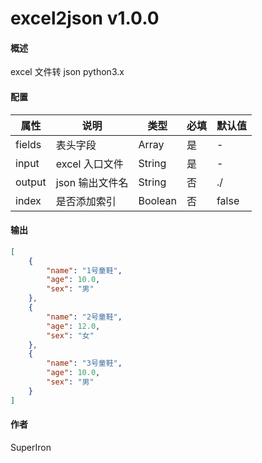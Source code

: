 # excel2json v1.0.0

#### 概述

excel 文件转 json python3.x

#### 配置

| 属性   | 说明            | 类型    | 必填 | 默认值 |
| ------ | --------------- | ------- | ---- | ------ |
| fields | 表头字段        | Array   | 是   | -      |
| input  | excel 入口文件  | String  | 是   | -      |
| output | json 输出文件名 | String  | 否   | ./     |
| index  | 是否添加索引    | Boolean | 否   | false  |

#### 输出

```json
[
	{
		"name": "1号童鞋",
		"age": 10.0,
		"sex": "男"
	},
	{
		"name": "2号童鞋",
		"age": 12.0,
		"sex": "女"
	},
	{
		"name": "3号童鞋",
		"age": 10.0,
		"sex": "男"
	}
]
```

#### 作者

SuperIron
